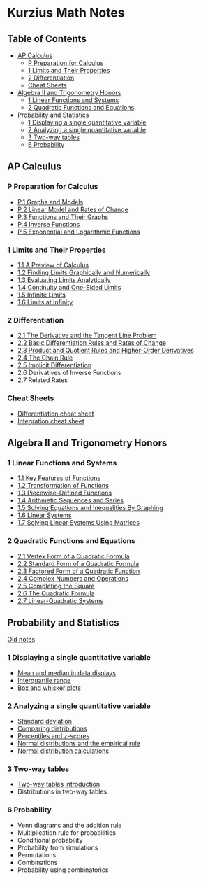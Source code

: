 # Kurzius Math Notes

## Table of Contents<!-- omit from toc -->

- [AP Calculus](#ap-calculus)
  - [P Preparation for Calculus](#p-preparation-for-calculus)
  - [1 Limits and Their Properties](#1-limits-and-their-properties)
  - [2 Differentiation](#2-differentiation)
  - [Cheat Sheets](#cheat-sheets)
- [Algebra II and Trigonometry Honors](#algebra-ii-and-trigonometry-honors)
  - [1 Linear Functions and Systems](#1-linear-functions-and-systems)
  - [2 Quadratic Functions and Equations](#2-quadratic-functions-and-equations)
- [Probability and Statistics](#probability-and-statistics)
  - [1 Displaying a single quantitative variable](#1-displaying-a-single-quantitative-variable)
  - [2 Analyzing a single quantitative variable](#2-analyzing-a-single-quantitative-variable)
  - [3 Two-way tables](#3-two-way-tables)
  - [6 Probability](#6-probability)

## AP Calculus

### P Preparation for Calculus

- [P.1 Graphs and Models](./calc-for-ap-larson/0-preperation-for-calculus/0.1-graphs-and-models.md)
- [P.2 Linear Model and Rates of Change](./calc-for-ap-larson/0-preperation-for-calculus/0.2-linear-models-and-rates-of-change.md)
- [P.3 Functions and Their Graphs](./calc-for-ap-larson/0-preperation-for-calculus/0.3-functions-and-their-graphs.md)
- [P.4 Inverse Functions](/calc-for-ap-larson/0-preperation-for-calculus/0.4-inverse-functions.md)
- [P.5 Exponential and Logarithmic Functions](./calc-for-ap-larson/0-preperation-for-calculus/0.5-exponential-and-logarithmic-functions.md)

### 1 Limits and Their Properties

- [1.1 A Preview of Calculus](/calc-for-ap-larson/1-limits-and-their-properties/1.1-a-preview-of-calculus.md)
- [1.2 Finding Limits Graphically and Numerically](/calc-for-ap-larson/1-limits-and-their-properties/1.2-finding-limits-graphically-and-numerically.md)
- [1.3 Evaluating Limits Analytically](/calc-for-ap-larson/1-limits-and-their-properties/1.3-evaluating-limit-analytically.md)
- [1.4 Continuity and One-Sided Limits](./calc-for-ap-larson/1-limits-and-their-properties/1.4-continuity-and-one-sided-limits.md)
- [1.5 Infinite Limits](./calc-for-ap-larson/1-limits-and-their-properties/1.5-infinite-limits.md)
- [1.6 Limits at Infinity](./calc-for-ap-larson/1-limits-and-their-properties/1.6-limits-at-infinity.md)

### 2 Differentiation

- [2.1 The Derivative and the Tangent Line Problem](./calc-for-ap-larson/2-differentiation/2.1-the-derivative-and-the-tangent-line-problem.md)
- [2.2 Basic Differentiation Rules and Rates of Change](./calc-for-ap-larson/2-differentiation/2.2-basic-differentiation-rules-and-rates-of-change.md)
- [2.3 Product and Quotient Rules and Higher-Order Derivatives](./calc-for-ap-larson/2-differentiation/2.3-product-and-quotient-rules-and-higher-order-derivatives.md)
- [2.4 The Chain Rule](./calc-for-ap-larson/2-differentiation/2.4-the-chain-rule.md)
- [2.5 Implicit Differentiation](./calc-for-ap-larson/2-differentiation/2.5-implicit-differentiation.md)
- 2.6 Derivatives of Inverse Functions
- 2.7 Related Rates

### Cheat Sheets

- [Differentiation cheat sheet](./pdfs/differentiation-cheat-sheet.pdf)
- [Integration cheat sheet](./pdfs/integration-cheat-sheet.pdf)

## Algebra II and Trigonometry Honors

### 1 Linear Functions and Systems

- [1.1 Key Features of Functions](./envision-algebra-2/1-linear-functions-and-systems/1.1-key-features-of-functions.md)
- [1.2 Transformation of Functions](./envision-algebra-2/1-linear-functions-and-systems/1.2-transformation-of-functions.md)
- [1.3 Piecewise-Defined Functions](./envision-algebra-2/1-linear-functions-and-systems/1.3-piecewise-functions.md)
- [1.4 Arithmetic Sequences and Series](./envision-algebra-2/1-linear-functions-and-systems/1.4-arithmetic-sequences-and-series.md)
- [1.5 Solving Equations and Inequalities By Graphing](/envision-algebra-2/1-linear-functions-and-systems/1.5-solving-equations-and-inequalities-by-graphing.md)
- [1.6 Linear Systems](/envision-algebra-2/1-linear-functions-and-systems/1.6-linear-systems.md)
- [1.7 Solving Linear Systems Using Matrices](./envision-algebra-2/1-linear-functions-and-systems/1.7-solving-linear-systems-using-matrices.md)

### 2 Quadratic Functions and Equations

- [2.1 Vertex Form of a Quadratic Formula](./envision-algebra-2/2-quadratic-functions-and-equations/2.1-vertex-form-of-a-quadratic-formula.md)
- [2.2 Standard Form of a Quadratic Formula](./envision-algebra-2/2-quadratic-functions-and-equations/2.2-standard-form-of-a-quadratic-formula.md)
- [2.3 Factored Form of a Quadratic Function](./envision-algebra-2/2-quadratic-functions-and-equations/2.3-factored-form-of-a-quadratic-function.md)
- [2.4 Complex Numbers and Operations](./envision-algebra-2/2-quadratic-functions-and-equations/2.4-complex-numbers-and-operations.md)
- [2.5 Completing the Square](./envision-algebra-2/2-quadratic-functions-and-equations/2.5-completing-the-square.md)
- [2.6 The Quadratic Formula](./envision-algebra-2/2-quadratic-functions-and-equations/2.6-the-quadratic-formula.md)
- [2.7 Linear-Quadratic Systems](./envision-algebra-2/2-quadratic-functions-and-equations/2.7-linear-quadratic-systems.md)

## Probability and Statistics

[Old notes](./archives.md)

### 1 Displaying a single quantitative variable

- [Mean and median in data displays](./khan-academy-hs-statistics/1-displaying-a-single-quantitative-variable/1.2.1-mean-and-median-in-data-displays.md)
- [Interquartile range](./khan-academy-hs-statistics/1-displaying-a-single-quantitative-variable/1.2.2-interquartile-range.md)
- [Box and whisker plots](./khan-academy-hs-statistics/1-displaying-a-single-quantitative-variable/1.3-box-and-whisker-plots.md)

### 2 Analyzing a single quantitative variable

- [Standard deviation](./khan-academy-hs-statistics/2-analyzing-a-single-quantitative-variable/2.1-standard-deviation.md)
- [Comparing distributions](./khan-academy-hs-statistics/2-analyzing-a-single-quantitative-variable/2.2-comparing-distributions.md)
- [Percentiles and z-scores](./khan-academy-hs-statistics/2-analyzing-a-single-quantitative-variable/2.3-percentiles-and-z-scores.md)
- [Normal distributions and the empirical rule](./khan-academy-hs-statistics/2-analyzing-a-single-quantitative-variable/2.4-normal-distributions-and-the-empirical-rule.md)
- [Normal distribution calculations](./khan-academy-hs-statistics/2-analyzing-a-single-quantitative-variable/2.5-normal-distribution-calculations.md)

### 3 Two-way tables

- [Two-way tables introduction](./khan-academy-hs-statistics/3-two-way-tables/3.1-two-way-tables-introduction.md)
- Distributions in two-way tables

### 6 Probability

- Venn diagrams and the addition rule
- Multiplication rule for probabilities
- Conditional probability
- Probability from simulations
- Permutations
- Combinations
- Probability using combinatorics
